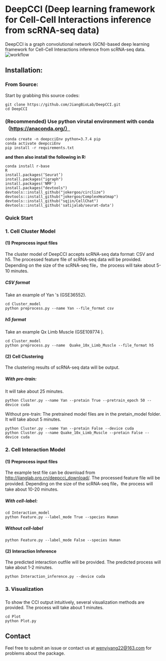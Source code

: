 # DeepCCI (Deep learning framework for Cell-Cell Interactions inference from scRNA-seq data)

DeepCCI is a graph convolutional network (GCN)-based deep learning framework for Cell-Cell Interactions inference from scRNA-seq data.
![workflow](https://user-images.githubusercontent.com/72069543/169433397-ff34dce1-717f-446e-8b0a-0e1b5ccf6da6.png)


## Installation:

### From Source:

Start by grabbing this source codes:

```
git clone https://github.com/JiangBioLab/DeepCCI.git
cd DeepCCI
```

###  (Recommended) Use python virutal environment with conda（https://anaconda.org/）

```
conda create -n deepcciEnv python=3.7.4 pip
conda activate deepcciEnv
pip install -r requirements.txt
```
**and then also install the following in R:**
```
conda install r-base
R
install.packages(‘Seurat’)
install.packages("igraph")
install.packages('NMF')
install.packages("devtools")
devtools::install_github("jokergoo/circlize")
devtools::install_github("jokergoo/ComplexHeatmap")
devtools::install_github("sqjin/CellChat")
devtools::install_github('satijalab/seurat-data')

```

### 
### Quick Start

### 1. Cell Cluster Model

#### **(1) Preprocess input files**

The cluster model of DeepCCI accepts scRNA-seq data format: CSV and h5. The processed feature file of scRNA-seq data will be provided. Depending on the size of the scRNA-seq file，the process will take about 5-10 minutes.

##### CSV format

Take an example of Yan 's  (GSE36552). 

```
cd Cluster_model
python preprocess.py --name Yan --file_format csv
```

##### h5 format

Take an example Qx Limb Muscle (GSE109774 ).

```
cd Cluster_model
python preprocess.py --name  Quake_10x_Limb_Muscle --file_format h5
```

#### (2) Cell Clustering
The clustering results of scRNA-seq data will be output. 
##### With pre-train:
It will take about 25 minutes.
```
python Cluster.py --name Yan --pretain True --pretrain_epoch 50 --device cuda
```

Without pre-train:
The pretrained model files are in the pretain_model folder.
It will take about 5 minutes.
```
python Cluster.py --name Yan --pretain False --device cuda
python Cluster.py --name Quake_10x_Limb_Muscle --pretain False --device cuda
```

### 2. Cell Interaction Model

#### **(1) Preprocess input files**

The example test file can be download from  http://jianglab.org.cn/deepcci_download/.
The processed feature file will be provided. Depending on the size of the scRNA-seq file，the process will take about 10-20 minutes.

##### With cell-label:

```
cd Interaction_model
python Feature.py --label_mode True --species Human
```

##### Without cell-label

```
python Feature.py --label_mode False --species Human
```

#### (2) Interaction Inference
The predicted interaction outfile will be provided. The predicted process will take about 1-2 minutes.
```
python Interaction_inference.py --device cuda 
```

### 3. Visualization

#####
To show the CCI output intuitively, several visualization methods are provided. The process will take about 1 minutes.
```
cd Plot
python Plot.py
```

## Contact

Feel free to submit an issue or contact us at wenyiyang22@163.com for problems about the package.
